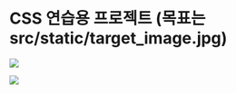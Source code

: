 # CSS 연습용 프로젝트 (목표는 src/static/target_image.jpg)

<img src="./src/static/target_image.jpg" />

![](./src/static/target_image.jpg)
